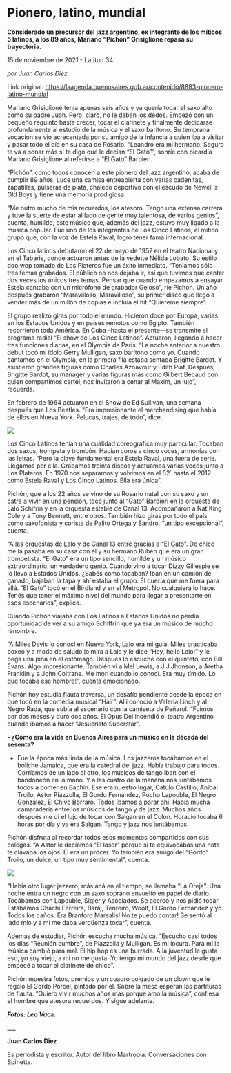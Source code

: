 # Pionero, latino, mundial

**Considerado un precursor del jazz argentino, ex integrante de los míticos 5 latinos,  a los 89 años, Mariano “Pichón” Grisiglione repasa su trayectoria.**

15 de noviembre de 2021 - Latitud 34

_por Juan Carlos Diez_

Link original: https://laagenda.buenosaires.gob.ar/contenido/8883-pionero-latino-mundial



Mariano Grisiglione tenía apenas seis años y ya quería tocar el saxo alto como su padre Juan. Pero, claro, no le daban los dedos. Empezó con un pequeño requinto hasta crecer, tocar el clarinete y finalmente dedicarse profundamente al estudio de la música y el saxo barítono. Su temprana vocación se vio acrecentada por su amigo de la infancia a quien iba a visitar y pasar todo el día en su casa de Rosario. “Leandro era mi hermano. Seguro te va a sonar más si te digo que le decían “El Gato””, sonríe con picardía Mariano Grisiglione al referirse a “El Gato” Barbieri.




“Pichón”, como todos conocen a este pionero del jazz argentino, acaba de cumplir 89 años. Luce una camisa entreabierta con varias cadenitas, zapatillas, pulseras de plata, chaleco deportivo con el escudo de Newell´s Old Boys y tiene una memoria prodigiosa.




“Me nutro mucho de mis recuerdos, los atesoro. Tengo una extensa carrera y tuve la suerte de estar al lado de gente muy talentosa, de varios genios”, cuenta, humilde, este músico que, además del jazz, estuvo muy ligado a la música popular. Fue uno de los integrantes de Los Cinco Latinos, el mítico grupo que, con la voz de Estela Raval, logró tener fama internacional.




Los Cinco latinos debutaron el 22 de mayo de 1957 en el teatro Nacional y en el Tabaris, donde actuaron antes de la vedette Nélida Lobato. Su estilo doo wop tomado de Los Plateros fue un éxito inmediato. “Teníamos sólo tres temas grabados. El público no nos dejaba ir, así que tuvimos que cantar dos veces los únicos tres temas. Pensar que cuando empezamos a ensayar Estela cantaba con un micrófono de grabador Geloso”, ríe Pichón. Un año después grabaron “Maravilloso, Maravilloso”, su primer disco que llegó a vender más de un millón de copias e incluía el hit “Quiéreme siempre”.




El grupo realizó giras por todo el mundo. Hicieron doce por Europa, varias en los Estados Unidos y en países remotos como Egipto. También recorrieron toda América. En Cuba –hasta el presente—se transmite el programa radial “El show de Los Cinco Latinos”. Actuaron, llegando a hacer tres funciones diarias, en el Olympia de París. “La noche anterior a nuestro debut tocó mi ídolo Gerry Mulligan, saxo barítono como yo. Cuando cantamos en el Olympia, en la primera fila estaba sentada Brigitte Bardot. Y asistieron grandes figuras como Charles Aznavour y Edith Piaf. Después, Brigitte Bardot, su manager y varias figuras más como Gilbert Bécaud con quien compartimos cartel, nos invitaron a cenar al Maxim, un lujo”, recuerda.




En febrero de 1964 actuaron en el Show de Ed Sullivan, una semana después que Los Beatles. “Era impresionante el merchandising que había de ellos en Nueva York. Pelucas, trajes, de todo”, dice.




![](https://cdn.feater.me/files/images/113393/6441a48f-4fc5-4705-837c-55f7e65eaf11.png)




Los Cinco Latinos tenían una cualidad coreográfica muy particular. Tocaban dos saxos, trompeta y trombón. Hacían coros a cinco voces, armonías con las letras. “Pero la clave fundamental era Estela Raval, una fuera de serie. Llegamos por ella. Grabamos treinta discos y actuamos varias veces junto a Los Plateros. En 1970 nos separamos y volvimos en el 82´ hasta el 2012 como Estela Raval y Los Cinco Latinos. Ella era única”.




Pichón, que a los 22 años se vino de su Rosario natal con su saxo y un catre a vivir en una pensión, tocó junto al “Gato” Barbieri en la orquesta de Lalo Schifrin y en la orquesta estable de Canal 13. Acompañaron a Nat King Cole y a Tony Bennett, entre otros. También hizo giras por todo el país como saxofonista y corista de Palito Ortega y Sandro, “un tipo excepcional”, cuenta.




“A las orquestas de Lalo y de Canal 13 entré gracias a “El Gato”. De chico me la pasaba en su casa con él y su hermano Rubén que era un gran trompetista. “El Gato” era un tipo sencillo, humilde y un músico extraordinario, un verdadero genio. Cuando vino a tocar Dizzy Gillespie se lo llevó a Estados Unidos. ¿Sabés como tocaban? Iban en un camión de ganado, bajaban la tapa y ahí estaba el grupo. Él quería que me fuera para allá. “El Gato” tocó en el Birdland y en el Metropol. No cualquiera lo hace. Tenés que tener el máximo nivel del mundo para llegar a presentarte en esos escenarios”, explica.




Cuando Pichón viajaba con Los Latinos a Estados Unidos no perdía oportunidad de ver a su amigo Schiffrin que ya era un músico de mucho renombre.




“A Miles Davis lo conocí en Nueva York, Lalo era mi guía. Miles practicaba boxeo y a modo de saludo lo mira a Lalo y le dice “Hey, hello Lalo!” y le pega una piña en el estómago. Después lo escuché con el quinteto, con Bill Evans. Algo impresionante. También vi a Mel Lewis, a J.J.Jhonson, a Aretha Franklin y a John Coltrane. Me morí cuando lo conocí. Era muy tímido. Lo que tocaba ese hombre!”, cuenta emocionado.




Pichón hoy estudia flauta traversa, un desafío pendiente desde la época en que tocó en la comedia musical “Hair”. Allí conoció a Valeria Linch y al Negro Rada, que subía al escenario con la camiseta de Peñarol. “Fuimos por dos meses y duró dos años. El Opus Dei incendió el teatro Argentino cuando íbamos a hacer “Jesucristo Superstar”.




**- ¿Cómo era la vida en Buenos Aires para un músico en la década del sesenta?**




- Fue la época más linda de la música. Los jazzeros tocábamos en el boliche Jamaica, que era la catedral del jazz. Había trabajo para todos. Corríamos de un lado al otro, los músicos de tango iban con el bandoneón en la mano. Y a las cuatro de la mañana nos juntábamos todos a comer en Bachín. Ese era nuestro lugar, Catulo Castillo, Aníbal Troilo, Astor Piazzolla, El Gordo Fernández, Pocho Lapouble, El Negro González, El Chivo Borraro. Todos íbamos a parar ahí. Había mucha camaradería entre los músicos de tango y de jazz. Muchos años después me di el lujo de tocar con Salgan en el Colón. Horacio tocaba 6 horas por día y ya era Salgan. Tango y jazz nos juntábamos.




Pichón disfruta al recordar todos esos momentos compartidos con sus colegas. “A Astor le decíamos “El laser” porque si te equivocabas una nota te clavaba los ojos. Él era un prócer. Yo también era amigo del “Gordo” Troilo, un dulce, un tipo muy sentimental”, cuenta.




![](https://cdn.feater.me/files/images/113395/43083836-18e5-4db4-be2f-cd2ead585cd0.png)




“Había otro lugar jazzero, más acá en el tiempo, se llamaba “La Oreja”. Una noche entra un negro con un saxo soprano envuelto en papel de diario. Tocábamos con Lapouble, Sigler y Asociados. Se acercó y nos pidió tocar. Estábamos Chachi Ferreira, Baraj, Tenreiro, Woolf, El Gordo Fernández y yo. Todos los caños. Era Branford Marsalis! No te puedo contar! Se sentó al lado mío y a mí me daba vergüenza tocar”, cuenta.




Además de estudiar, Pichón escucha mucha música. “Escucho casi todos los días “Reunión cumbre”, de Piazzolla y Mulligan. Es mi locura. Para mí la música cambió para mal. El hip hop es una burrada. A la juventud le gusta eso, yo soy viejo, a mí no me gusta. Yo tengo mi mundo del jazz desde que empecé a tocar el clarinete de chico”.




Pichón muestra fotos, premios y un cuadro colgado de un clown que le regaló El Gordo Porcel, pintado por él. Sobre la mesa esperan las partituras de flauta. “Quiero vivir muchos años mas porque amo la música”, confiesa el hombre que atesora recuerdos. Y sigue adelante.




***Fotos: Leo Va***ca.




\_\_\_




**Juan Carlos Diez**




Es periodista y escritor. Autor del libro Martropía: Conversaciones con Spinetta.



